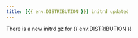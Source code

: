 ```yaml
---
title: [{{ env.DISTRIBUTION }}] initrd updated
---
```

There is a new initrd.gz for {{ env.DISTRIBUTION }}